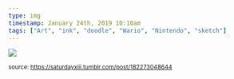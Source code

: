 ```yaml
---
type: img
timestamp: January 24th, 2019 10:10am
tags: ["Art", "ink", "doodle", "Wario", "Nintendo", "sketch"]
---
```

<img src="https://saturdayxiii.github.io/media/media/182273048644.jpg"/>
                                                                                
                
                
                
                
                                
<small>source: https://saturdayxiii.tumblr.com/post/182273048644</small>